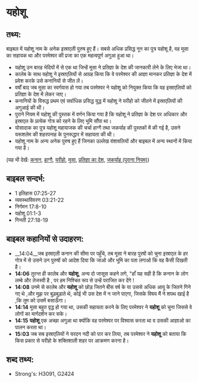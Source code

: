 # यहोशू #

## तथ्य: ##

बाइबल में यहोशू नाम के अनेक इस्राएली पुरुष हुए हैं। सबसे अधिक प्रसिद्ध नून का पुत्र यहोशू है, वह मूसा का सहायक था और परमेश्वर की प्रजा का एक महत्वपूर्ण अगुआ हुआ था।

* यहोशू उन बारह भेदियों में से एक था जिन्हें मूसा ने प्रतिज्ञा के देश की जानकारी लेने के लिए भेजा था।
* कालेब के साथ यहोशू ने इस्राएलियों से आग्रह किया कि वे परमेश्वर की आज्ञा मानकर प्रतिज्ञा के देश में प्रवेश करके उसे कनानियों से जीत लें।
* वर्षों बाद जब मूसा का स्वर्गवास हो गया तब परमेश्वर ने यहोशू को नियुक्त किया कि वह इस्राएलियों को प्रतिज्ञा के देश में लेकर जाए।
* कनानियों के विरूद्ध प्रथम एवं सर्वाधिक प्रसिद्ध युद्ध में यहोशू ने यरीहो को जीतने में इस्राएलियों की अगुआई की थी।
* पुराने नियम में यहोशू की पुस्तक में वर्णन किया गया है कि यहोशू ने प्रतिज्ञा के देश पर अधिकार और इस्राएल के प्रत्येक गोत्र को रहने के लिए भूमि सौंपा था।
* योसादाक का पुत्र यहोशू महायाजक की चर्चा हाग्गै तथा जकर्याह की पुस्तकों में की गई है, उसने यरूशलेम की शहरपनाह के पुनरूद्धार में सहायता की थी।
* यहोशू नाम के अन्य अनेक पुरुष हुए हैं जिनका उल्लेख वंशावलियों और बाइबल में अन्य स्थानों में किया गया है।
  

(यह भी देखें: [कनान](../canaan.md), [हाग्गै](../haggai.md), [यरीहो](../jericho.md), [मूसा](../moses.md), [प्रतिज्ञा का देश](../promisedland.md), [जकर्याह (पुराना नियम)](../zechariahot.md))
 
## बाइबल सन्दर्भ: ##

* 1 इतिहास 07:25-27
* व्यवस्थाविवरण 03:21-22
* निर्गमन 17:8-10
* यहोशू 01:1-3
* गिनती 27:18-19

## बाइबल कहानियों से उदाहरण: ##

* __14:04__जब इस्राएली कनान की सीमा पर पहुँचे, तब मूसा ने बारह पुरषों को चुना इस्राएल के हर गोत्र में से उसने उन पुरुषों को आदेश दिया कि जाओ और भूमि का पता लगाओ कि वह कैसी दिखती है।
* __14:06__ तुरन्त ही कालेब और __यहोशू__, अन्य दो जासूस कहने लगे, "हाँ यह सही है कि कनान के लोग लम्बे और तेजस्वी है , पर हम निश्चित रूप से उन्हें पराजित कर देंगे ! 
* __14:08__  उनमे से कालेब और __यहोशू__ को छोड़ जितने बीस वर्ष के या उससे अधिक आयु के जितने गिने गए थे ,और मुझ पर बुड़बुड़ाते थे, कोई भी उस देश में न जाने पाएगा, जिसके विषय मैं ने शपथ खाई है ,कि तुम को उसमें बसाऊँगा।
* __14:14__ मूसा बहुत वृद्ध हो गया था, उसकी सहायता करने के लिए परमेश्वर ने __यहोशू__ को चुना जिससे वे लोगों का मार्गदर्शन कर सके।  
* __14:15__ __यहोशू__ एक अच्छा अगुआ था क्योंकि वह परमेश्वर पर विश्वास करता था व उसकी आज्ञाओ का पालन करता था। 
* __15:03__ जब सब इस्राएलियों ने यरदन नदी को पार कर लिया, तब परमेश्वर ने __यहोशू__ को बताया कि किस प्रकार से यरीहो के शक्तिशाली शहर पर आक्रमण करना है।

## शब्द तथ्य: ##

* Strong's: H3091, G2424
